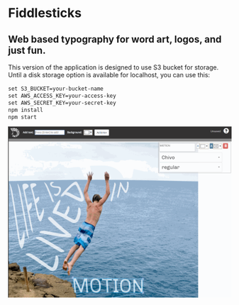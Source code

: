 # Fiddlesticks

## Web based typography for word art, logos, and just fun.

This version of the application is designed to use S3 bucket for storage. 
Until a disk storage option is available for localhost, you can use this:

```
set S3_BUCKET=your-bucket-name
set AWS_ACCESS_KEY=your-access-key
set AWS_SECRET_KEY=your-secret-key
npm install
npm start
```

![Animated demo](/fstx-demo.gif?raw=true "Animated demo")
